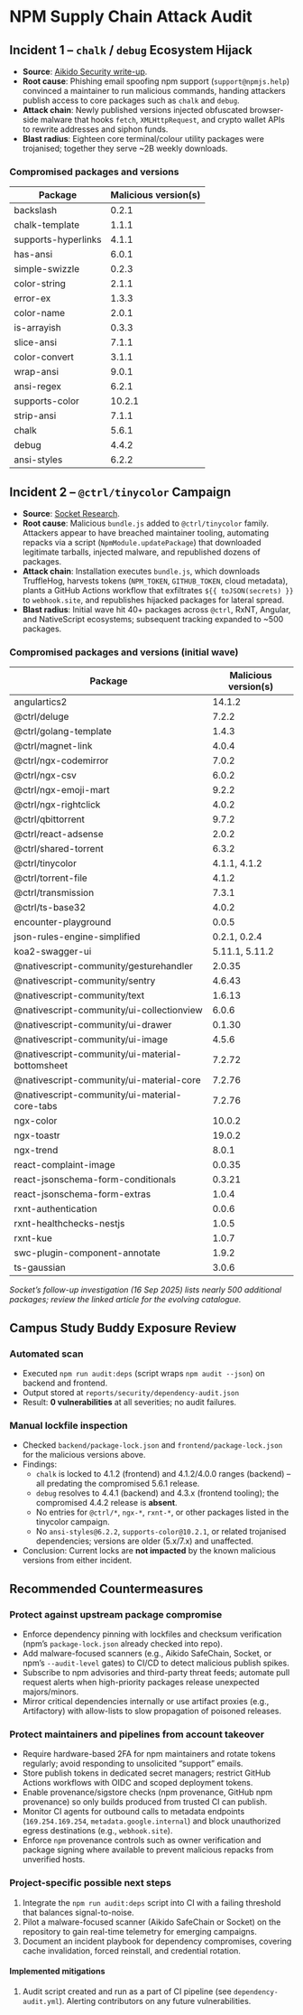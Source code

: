 # NPM Supply Chain Attack Audit

## Incident 1 – `chalk` / `debug` Ecosystem Hijack
- **Source**: [Aikido Security write-up](https://www.aikido.dev/blog/npm-debug-and-chalk-packages-compromised).
- **Root cause**: Phishing email spoofing npm support (`support@npmjs.help`) convinced a maintainer to run malicious commands, handing attackers publish access to core packages such as `chalk` and `debug`.
- **Attack chain**: Newly published versions injected obfuscated browser-side malware that hooks `fetch`, `XMLHttpRequest`, and crypto wallet APIs to rewrite addresses and siphon funds.
- **Blast radius**: Eighteen core terminal/colour utility packages were trojanised; together they serve ~2B weekly downloads.

### Compromised packages and versions
| Package | Malicious version(s) |
| --- | --- |
| backslash | 0.2.1 |
| chalk-template | 1.1.1 |
| supports-hyperlinks | 4.1.1 |
| has-ansi | 6.0.1 |
| simple-swizzle | 0.2.3 |
| color-string | 2.1.1 |
| error-ex | 1.3.3 |
| color-name | 2.0.1 |
| is-arrayish | 0.3.3 |
| slice-ansi | 7.1.1 |
| color-convert | 3.1.1 |
| wrap-ansi | 9.0.1 |
| ansi-regex | 6.2.1 |
| supports-color | 10.2.1 |
| strip-ansi | 7.1.1 |
| chalk | 5.6.1 |
| debug | 4.4.2 |
| ansi-styles | 6.2.2 |

## Incident 2 – `@ctrl/tinycolor` Campaign
- **Source**: [Socket Research](https://socket.dev/blog/tinycolor-supply-chain-attack-affects-40-packages).
- **Root cause**: Malicious `bundle.js` added to `@ctrl/tinycolor` family. Attackers appear to have breached maintainer tooling, automating repacks via a script (`NpmModule.updatePackage`) that downloaded legitimate tarballs, injected malware, and republished dozens of packages.
- **Attack chain**: Installation executes `bundle.js`, which downloads TruffleHog, harvests tokens (`NPM_TOKEN`, `GITHUB_TOKEN`, cloud metadata), plants a GitHub Actions workflow that exfiltrates `${{ toJSON(secrets) }}` to `webhook.site`, and republishes hijacked packages for lateral spread.
- **Blast radius**: Initial wave hit 40+ packages across `@ctrl`, RxNT, Angular, and NativeScript ecosystems; subsequent tracking expanded to ~500 packages.

### Compromised packages and versions (initial wave)
| Package | Malicious version(s) |
| --- | --- |
| angulartics2 | 14.1.2 |
| @ctrl/deluge | 7.2.2 |
| @ctrl/golang-template | 1.4.3 |
| @ctrl/magnet-link | 4.0.4 |
| @ctrl/ngx-codemirror | 7.0.2 |
| @ctrl/ngx-csv | 6.0.2 |
| @ctrl/ngx-emoji-mart | 9.2.2 |
| @ctrl/ngx-rightclick | 4.0.2 |
| @ctrl/qbittorrent | 9.7.2 |
| @ctrl/react-adsense | 2.0.2 |
| @ctrl/shared-torrent | 6.3.2 |
| @ctrl/tinycolor | 4.1.1, 4.1.2 |
| @ctrl/torrent-file | 4.1.2 |
| @ctrl/transmission | 7.3.1 |
| @ctrl/ts-base32 | 4.0.2 |
| encounter-playground | 0.0.5 |
| json-rules-engine-simplified | 0.2.1, 0.2.4 |
| koa2-swagger-ui | 5.11.1, 5.11.2 |
| @nativescript-community/gesturehandler | 2.0.35 |
| @nativescript-community/sentry | 4.6.43 |
| @nativescript-community/text | 1.6.13 |
| @nativescript-community/ui-collectionview | 6.0.6 |
| @nativescript-community/ui-drawer | 0.1.30 |
| @nativescript-community/ui-image | 4.5.6 |
| @nativescript-community/ui-material-bottomsheet | 7.2.72 |
| @nativescript-community/ui-material-core | 7.2.76 |
| @nativescript-community/ui-material-core-tabs | 7.2.76 |
| ngx-color | 10.0.2 |
| ngx-toastr | 19.0.2 |
| ngx-trend | 8.0.1 |
| react-complaint-image | 0.0.35 |
| react-jsonschema-form-conditionals | 0.3.21 |
| react-jsonschema-form-extras | 1.0.4 |
| rxnt-authentication | 0.0.6 |
| rxnt-healthchecks-nestjs | 1.0.5 |
| rxnt-kue | 1.0.7 |
| swc-plugin-component-annotate | 1.9.2 |
| ts-gaussian | 3.0.6 |

_Socket’s follow-up investigation (16 Sep 2025) lists nearly 500 additional packages; review the linked article for the evolving catalogue._

## Campus Study Buddy Exposure Review

### Automated scan
- Executed `npm run audit:deps` (script wraps `npm audit --json`) on backend and frontend.
- Output stored at `reports/security/dependency-audit.json`
- Result: **0 vulnerabilities** at all severities; no audit failures.

### Manual lockfile inspection
- Checked `backend/package-lock.json` and `frontend/package-lock.json` for the malicious versions above.
- Findings:
  - `chalk` is locked to 4.1.2 (frontend) and 4.1.2/4.0.0 ranges (backend) – all predating the compromised 5.6.1 release.
  - `debug` resolves to 4.4.1 (backend) and 4.3.x (frontend tooling); the compromised 4.4.2 release is **absent**.
  - No entries for `@ctrl/*`, `ngx-*`, `rxnt-*`, or other packages listed in the tinycolor campaign.
  - No `ansi-styles@6.2.2`, `supports-color@10.2.1`, or related trojanised dependencies; versions are older (5.x/7.x) and unaffected.
- Conclusion: Current locks are **not impacted** by the known malicious versions from either incident.

## Recommended Countermeasures

### Protect against upstream package compromise
- Enforce dependency pinning with lockfiles and checksum verification (npm’s `package-lock.json` already checked into repo).
- Add malware-focused scanners (e.g., Aikido SafeChain, Socket, or npm’s `--audit-level` gates) to CI/CD to detect malicious publish spikes.
- Subscribe to npm advisories and third-party threat feeds; automate pull request alerts when high-priority packages release unexpected majors/minors.
- Mirror critical dependencies internally or use artifact proxies (e.g., Artifactory) with allow-lists to slow propagation of poisoned releases.

### Protect maintainers and pipelines from account takeover
- Require hardware-based 2FA for npm maintainers and rotate tokens regularly; avoid responding to unsolicited “support” emails.
- Store publish tokens in dedicated secret managers; restrict GitHub Actions workflows with OIDC and scoped deployment tokens.
- Enable provenance/sigstore checks (npm provenance, GitHub npm provenance) so only builds produced from trusted CI can publish.
- Monitor CI agents for outbound calls to metadata endpoints (`169.254.169.254`, `metadata.google.internal`) and block unauthorized egress destinations (e.g., `webhook.site`).
- Enforce `npm` provenance controls such as owner verification and package signing where available to prevent malicious repacks from unverified hosts.

### Project-specific possible next steps
1. Integrate the `npm run audit:deps` script into CI with a failing threshold that balances signal-to-noise. 
2. Pilot a malware-focused scanner (Aikido SafeChain or Socket) on the repository to gain real-time telemetry for emerging campaigns.
3. Document an incident playbook for dependency compromises, covering cache invalidation, forced reinstall, and credential rotation.

#### Implemented mitigations
1. Audit script created and run as a part of CI pipeline (see `dependency-audit.yml`). Alerting contributors on any future vulnerabilities.